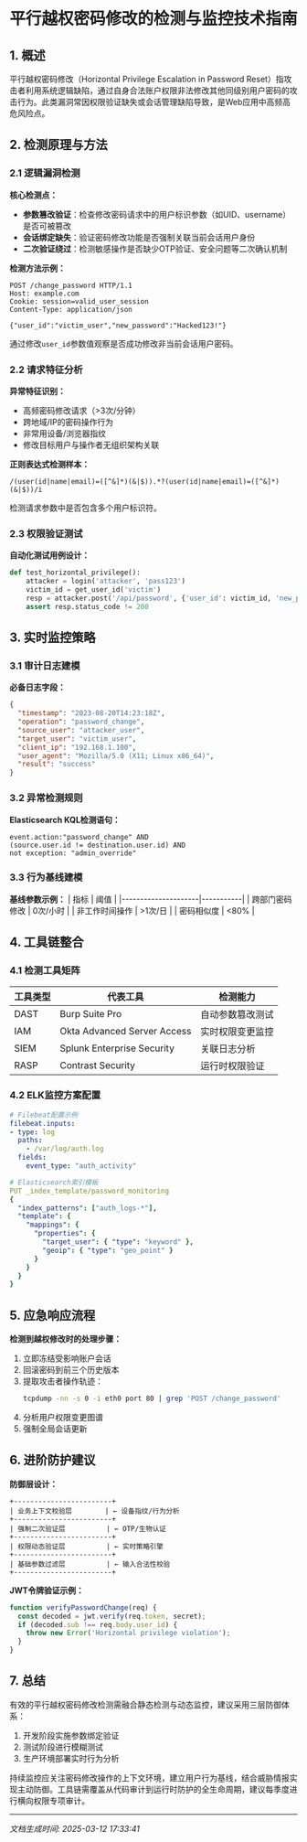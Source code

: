 

# 平行越权密码修改的检测与监控技术指南

## 1. 概述
平行越权密码修改（Horizontal Privilege Escalation in Password Reset）指攻击者利用系统逻辑缺陷，通过自身合法账户权限非法修改其他同级别用户密码的攻击行为。此类漏洞常因权限验证缺失或会话管理缺陷导致，是Web应用中高频高危风险点。

## 2. 检测原理与方法

### 2.1 逻辑漏洞检测
**核心检测点：**
- **参数篡改验证**：检查修改密码请求中的用户标识参数（如UID、username）是否可被篡改
- **会话绑定缺失**：验证密码修改功能是否强制关联当前会话用户身份
- **二次验证绕过**：检测敏感操作是否缺少OTP验证、安全问题等二次确认机制

**检测方法示例：**
```http
POST /change_password HTTP/1.1
Host: example.com
Cookie: session=valid_user_session
Content-Type: application/json

{"user_id":"victim_user","new_password":"Hacked123!"}
```
通过修改`user_id`参数值观察是否成功修改非当前会话用户密码。

### 2.2 请求特征分析
**异常特征识别：**
- 高频密码修改请求（>3次/分钟）
- 跨地域/IP的密码操作行为
- 非常用设备/浏览器指纹
- 修改目标用户与操作者无组织架构关联

**正则表达式检测样本：**
```regex
/(user(id|name|email)=([^&]*)(&|$)).*?(user(id|name|email)=([^&]*)(&|$))/i
```
检测请求参数中是否包含多个用户标识符。

### 2.3 权限验证测试
**自动化测试用例设计：**
```python
def test_horizontal_privilege():
    attacker = login('attacker', 'pass123')
    victim_id = get_user_id('victim')
    resp = attacker.post('/api/password', {'user_id': victim_id, 'new_pass':'attacker_pw'})
    assert resp.status_code != 200
```

## 3. 实时监控策略

### 3.1 审计日志建模
**必备日志字段：**
```json
{
  "timestamp": "2023-08-20T14:23:18Z",
  "operation": "password_change",
  "source_user": "attacker_user",
  "target_user": "victim_user",
  "client_ip": "192.168.1.100",
  "user_agent": "Mozilla/5.0 (X11; Linux x86_64)",
  "result": "success"
}
```

### 3.2 异常检测规则
**Elasticsearch KQL检测语句：**
```kql
event.action:"password_change" AND 
(source.user.id != destination.user.id) AND 
not exception: "admin_override"
```

### 3.3 行为基线建模
**基线参数示例：**
| 指标                | 阈值       |
|---------------------|-----------|
| 跨部门密码修改      | 0次/小时  |
| 非工作时间操作      | >1次/日   |
| 密码相似度          | <80%      |

## 4. 工具链整合

### 4.1 检测工具矩阵
| 工具类型       | 代表工具                  | 检测能力                          |
|----------------|-------------------------|-----------------------------------|
| DAST           | Burp Suite Pro           | 自动参数篡改测试                  |
| IAM            | Okta Advanced Server Access | 实时权限变更监控                |
| SIEM           | Splunk Enterprise Security | 关联日志分析                    |
| RASP           | Contrast Security        | 运行时权限验证                  |

### 4.2 ELK监控方案配置
```yaml
# Filebeat配置示例
filebeat.inputs:
- type: log
  paths:
    - /var/log/auth.log
  fields:
    event_type: "auth_activity"

# Elasticsearch索引模板
PUT _index_template/password_monitoring
{
  "index_patterns": ["auth_logs-*"],
  "template": {
    "mappings": {
      "properties": {
        "target_user": { "type": "keyword" },
        "geoip": { "type": "geo_point" }
      }
    }
  }
}
```

## 5. 应急响应流程

**检测到越权修改时的处理步骤：**
1. 立即冻结受影响账户会话
2. 回滚密码到前三个历史版本
3. 提取攻击者操作轨迹：
   ```bash
   tcpdump -nn -s 0 -i eth0 port 80 | grep 'POST /change_password'
   ```
4. 分析用户权限变更图谱
5. 强制全局会话更新

## 6. 进阶防护建议

**防御层设计：**
```
+------------------------+
| 业务上下文校验层        | ← 设备指纹/行为分析
+------------------------+
| 强制二次验证层          | ← OTP/生物认证
+------------------------+
| 权限动态验证层          | ← 实时策略引擎
+------------------------+
| 基础参数过滤层          | ← 输入合法性校验
+------------------------+
```

**JWT令牌验证示例：**
```javascript
function verifyPasswordChange(req) {
  const decoded = jwt.verify(req.token, secret);
  if (decoded.sub !== req.body.user_id) {
    throw new Error('Horizontal privilege violation');
  }
}
```

## 7. 总结
有效的平行越权密码修改检测需融合静态检测与动态监控，建议采用三层防御体系：
1. 开发阶段实施参数绑定验证
2. 测试阶段进行模糊测试
3. 生产环境部署实时行为分析

持续监控应关注密码修改操作的上下文环境，建立用户行为基线，结合威胁情报实现主动防御。工具链需覆盖从代码审计到运行时防护的全生命周期，建议每季度进行横向权限专项审计。

---

*文档生成时间: 2025-03-12 17:33:41*
